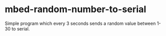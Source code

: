 # mbed-random-number-to-serial
Simple program which every 3 seconds sends a random value between 1-30 to serial.
